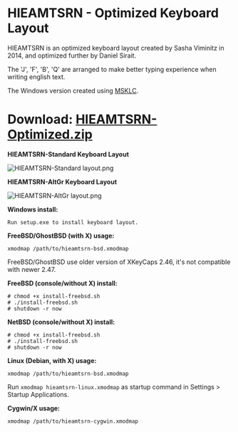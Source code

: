 # HIEAMTSRN - Optimized Keyboard Layout

HIEAMTSRN is an optimized keyboard layout created by Sasha Viminitz in 2014, and optimized further by Daniel Sirait. 

The 'J', 'F', 'B', 'Q' are arranged to make better typing experience when writing english text.

The Windows version created using [MSKLC](https://www.microsoft.com/en-us/download/details.aspx?id=102134).

# **Download:** [**HIEAMTSRN-Optimized.zip**](https://github.com/dns/Keyboard-HIEAMTSRN-Optimized/releases/download/v2.0/HIEAMTSRN-Optimized.zip)


**HIEAMTSRN-Standard Keyboard Layout**

![HIEAMTSRN-Standard layout.png](https://raw.githubusercontent.com/dns/Keyboard-HIEAMTSRN-SiraitX/master/HIEAMTSRN-Standard%20layout.png)

**HIEAMTSRN-AltGr Keyboard Layout**

![HIEAMTSRN-AltGr layout.png](https://raw.githubusercontent.com/dns/Keyboard-HIEAMTSRN-SiraitX/master/HIEAMTSRN-AltGr%20layout.png)


**Windows install:**

```Run setup.exe to install keyboard layout.```

**FreeBSD/GhostBSD (with X) usage:**

```xmodmap /path/to/hieamtsrn-bsd.xmodmap```


FreeBSD/GhostBSD use older version of XKeyCaps 2.46, it's not compatible with newer 2.47.

**FreeBSD (console/without X) install:**

```
# chmod +x install-freebsd.sh
# ./install-freebsd.sh
# shutdown -r now
```

**NetBSD (console/without X) install:**

```
# chmod +x install-freebsd.sh
# ./install-freebsd.sh
# shutdown -r now
```

**Linux (Debian, with X) usage:**

```xmodmap /path/to/hieamtsrn-bsd.xmodmap```

Run `xmodmap hieamtsrn-linux.xmodmap` as startup command in Settings > Startup Applications.

**Cygwin/X usage:**

```xmodmap /path/to/hieamtsrn-cygwin.xmodmap```


